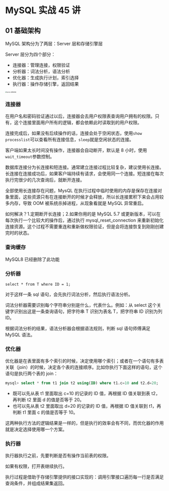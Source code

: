 # MySQL 实战 45 讲

## 01 基础架构

MySQL 架构分为了两层：Server 层和存储引擎层

Server 层分为四个部分：

- 连接器：管理连接，权限验证
- 分析器：词法分析，语法分析
- 优化器：生成执行计划，索引选择
- 执行器：操作存储引擎，返回结果

<img src="https://i.loli.net/2021/02/03/G3TwfXOKExpLHjo.png" alt="MySQL 逻辑架构图" style="zoom: 25%;" />

### 连接器

在用户名和密码验证通过以后，连接器会去用户权限表查询用户拥有的权限。只有，这个连接里面用户所有的逻辑，都会依赖此时读取到的用户权限。

连接完成后，如果没有后续操作的话，连接会处于空闲状态，使用`show processlist`可以查看所有连接信息，`sleep`就是空闲状态的连接。

客户端如果太长时间没有操作，连接器会自动断开，默认是 8 小时，使用`wait_timeout`参数控制。

数据库连接分为长连接和短连接。通常建立连接过程比较复杂，建议使用长连接。长连接在连接成功后，如果客户端持续有请求，会使用同一个连接。短连接在每次执行完很少的几次查询后，就断开连接。

全部使用长连接存在问题，MysQL 在执行过程中临时使用的内存是保存在连接对象里面，这些资源只有在连接断开的时候才会释放，所以长连接累积下来会占用较多内存，导致 OOM 被系统杀掉进程，从现象看就是 MySQL 异常重启。

如何解决？1.定期断开长连接；2.如果你用的是 MySQL 5.7 或更新版本，可以在每次执行一个比较大的操作后，通过执行 mysql_reset_connection 来重新初始化连接资源。这个过程不需要重连和重新做权限验证，但是会将连接恢复到刚刚创建完时的状态。

### 查询缓存

MySQL8 已经删除了此功能

### 分析器

`select * from T where ID = 1;`

对于这样一条 sql 语句，会先执行词法分析，然后执行语法分析。

词法分析器需要识别每个字符串分别是什么，代表什么。例如：从 select 这个关键字识别出这是一条查询语句，把字符串 T 识别为表名 T，把字符串 ID 识别为列 ID。

根据词法分析的结果，语法分析器会根据语法规则，判断 sql 语句师傅满足 MySQL 语法。

### 优化器

优化器是在表里面有多个索引的时候，决定使用哪个索引；或者在一个语句有多表关联（join）的时候，决定各个表的连接顺序。比如你执行下面这样的语句，这个语句是执行两个表的 join：

```sql
mysql> select * from t1 join t2 using(ID) where t1.c=10 and t2.d=20;
```

- 既可以先从表 t1 里面取出 c=10 的记录的 ID 值，再根据 ID 值关联到表 t2，再判断 t2 里面 d 的值是否等于 20。
- 也可以先从表 t2 里面取出 d=20 的记录的 ID 值，再根据 ID 值关联到 t1，再判断 t1 里面 c 的值是否等于 10。

这两种执行方法的逻辑结果是一样的，但是执行的效率会有不同，而优化器的作用就是决定选择使用哪一个方案。

### 执行器

执行器执行之前，先要判断是否有操作当前表的权限。

如果有权限，打开表继续执行。

执行过程是借助于存储引擎提供的接口实现的：调用引擎接口遍历每一行是否满足查询条件，并组成结果集返回。
